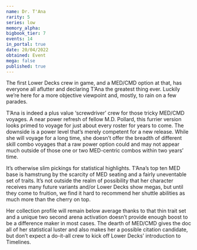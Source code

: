 ```yaml
---
name: Dr. T'Ana
rarity: 5
series: low
memory_alpha:
bigbook_tier: 7
events: 14
in_portal: true
date: 20/04/2022
obtained: Event
mega: false
published: true
---
```


The first Lower Decks crew in game, and a MED/CMD option at that, has everyone all aflutter and declaring T’Ana the greatest thing ever. Luckily we’re here for a more objective viewpoint and, mostly, to rain on a few parades.

T’Ana is indeed a plus value ‘screwdriver’ crew for those tricky MED/CMD voyages. A near power refresh of fellow M.D. Pollard, this furrier version looks primed to voyage for just about every roster for years to come. The downside is a power level that’s merely competent for a new release. While she will voyage for a long time, she doesn’t offer the breadth of different skill combo voyages that a raw power option could and may not appear much outside of those one or two MED-centric combos within two years’ time.

It’s otherwise slim pickings for statistical highlights. T’Ana’s top ten MED base is hamstrung by the scarcity of MED seating and a fairly uneventable set of traits. It’s not outside the realm of possibility that her character receives many future variants and/or Lower Decks show megas, but until they come to fruition, we find it hard to recommend her shuttle abilities as much more than the cherry on top.

Her collection profile will remain below average thanks to that thin trait set and a unique two second arena activation doesn’t provide enough boost to be a difference maker in most cases. The dearth of MED/CMD gives the doc all of her statistical luster and also makes her a possible citation candidate, but don’t expect a do-it-all crew to kick off Lower Decks’ introduction to Timelines.
